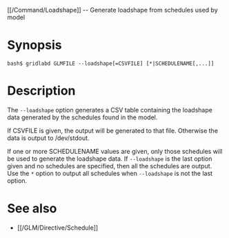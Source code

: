 [[/Command/Loadshape]] -- Generate loadshape from schedules used by model

# Synopsis

~~~
bash$ gridlabd GLMFILE --loadshape[=CSVFILE] [*|SCHEDULENAME[,...]]
~~~

# Description

The `--loadshape` option generates a CSV table containing the loadshape data generated by the schedules found in the model. 

If CSVFILE is given, the output will be generated to that file. Otherwise the data is output to /dev/stdout.  

If one or more SCHEDULENAME values are given, only those schedules will be used to generate the loadshape data.  If `--loadshape` is the last option given and no schedules are specified, then all the schedules are output.  Use the `*` option to output all schedules when `--loadshape` is not the last option.

# See also

* [[/GLM/Directive/Schedule]]
